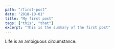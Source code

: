 ```yaml
---
path: "/first-post"
date: "2018-10-01"
title: "My first post"
tags: ["this", "that"]
excerpt: "This is the summary of the first post"
---
```


Life is an ambiguous circumstance.